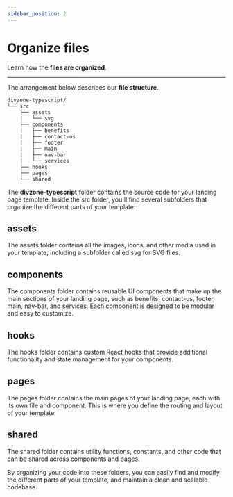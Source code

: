 ```yaml
---
sidebar_position: 2
---
```


# Organize files

Learn how the **files are organized**.

---

The arrangement below describes our **file structure**.

    divzone-typescript/
    └── src
        ├── assets
        |   └── svg
        ├── components
        |   ├── benefits
        |   ├── contact-us
        |   ├── footer
        |   ├── main
        |   ├── nav-bar
        |   └── services
        ├── hooks
        ├── pages
        └── shared

The **divzone-typescript** folder contains the source code for your landing page template. Inside the src folder, you'll find several subfolders that organize the different parts of your template:

## assets

The assets folder contains all the images, icons, and other media used in your template, including a subfolder called svg for SVG files.

## components

The components folder contains reusable UI components that make up the main sections of your landing page, such as benefits, contact-us, footer, main, nav-bar, and services. Each component is designed to be modular and easy to customize.

## hooks

The hooks folder contains custom React hooks that provide additional functionality and state management for your components.

## pages

The pages folder contains the main pages of your landing page, each with its own file and component. This is where you define the routing and layout of your template.

## shared

The shared folder contains utility functions, constants, and other code that can be shared across components and pages.

By organizing your code into these folders, you can easily find and modify the different parts of your template, and maintain a clean and scalable codebase.

